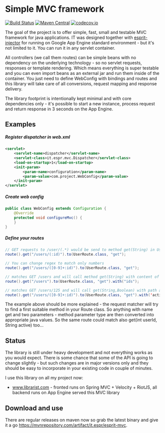 # Simple MVC framework

[![Build Status](https://travis-ci.org/espr-it/mvc.svg?branch=master)](https://travis-ci.org/espr-it/mvc) [![Maven Central](https://img.shields.io/maven-central/v/it.espr/esprit-mvc.svg)](https://mvnrepository.com/artifact/it.espr/esprit-mvc) [![codecov.io](http://codecov.io/github/espr-it/mvc/coverage.svg?branch=master)](http://codecov.io/github/espr-it/mvc?branch=master)

The goal of the project is to offer simple, fast, small and testable MVC framework for java applications. IT was designed together with [esprit-injector](https://github.com/espr-it/injector) for running on Google App Engine standard environment - but it's not limited to it. You can run it in any servlet container.

All controllers (we call them routes) can be simple beans with no dependency on the underlying technology - so no servlet requests, responses or template rendering. Which means everything is super testable and you can even import beans as an external jar and run them inside of the container. You just need to define WebConfig with bindings and routes and this library will take care of all conversions, request mapping and response delivery.

The library footprint is intentionally kept minimal and with core dependencies only - it's possible to start a new instance, process request and return response in 3 seconds on the App Engine.

## Examples

##### Register dispatcher in web.xml
```xml
<servlet>
	<servlet-name>dispatcher</servlet-name>
	<servlet-class>it.espr.mvc.Dispatcher</servlet-class>
	<load-on-startup>1</load-on-startup>
	<init-param>
		<param-name>configuration</param-name>
		<param-value>com.project.WebConfig</param-value>
	</init-param>
</servlet>
```

##### Create web config
```java
public class WebConfig extends Configuration {
	@Override
	protected void configureMvc() {
	}
}
```

##### Define your routes

```java
// GET requests to /user/(.*) would be send to method get(String) in UserRoute class
route().get("/users/(:id)").to(UserRoute.class, "get");
```

```java
// You can change regex to match only numbers
route().get("/users/([0-9]+:id)").to(UserRoute.class, "get");
```

```java
// matches GET /users and will call method get(String) with content of request parameter 'ids'
route().get("/users").to(UserRoute.class, "get").with("ids");
```

```java
// matches GET /users/125 and will call get(String,Boolean) with path attribute and 'active' parameter from requests converted to boolean
route().get("/users/([0-9]+:id)").to(UserRoute.class, "get").with('active');
```
The example above should be more explained - the request matcher will try to find a first suitable method in your Route class. So anything with name get and two parameters - method parameter type are then converted into appropriate java values. So the same route could match also get(int userId, String active) too...

## Status

The library is still under heavy development and not everything works as you would expect. There is some chance that some of the API is going to change slightly - but such changes are in major versions only and they should be easy to incorporate in your existing code in couple of minutes.

I use this library on all my project now:

- www.librarist.com - fronted runs on Spring MVC + Velocity + RiotJS, all backend runs on App Engine served this MVC library

## Download and use

There are regular releases on maven now so grab the latest binary and give it a go https://mvnrepository.com/artifact/it.espr/esprit-mvc.
